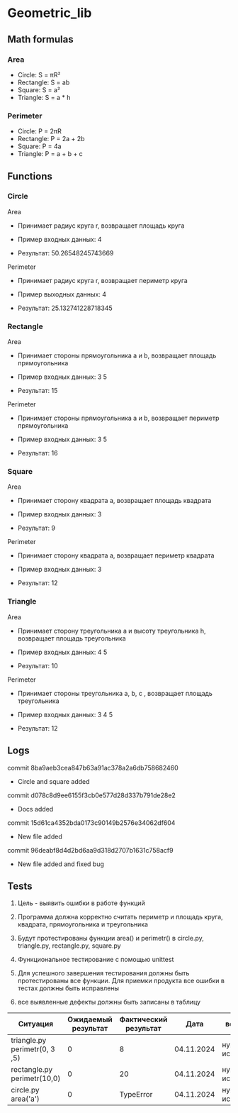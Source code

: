 # Geometric_lib
## Math formulas
### Area
- Circle: S = πR²
- Rectangle: S = ab
- Square: S = a²
- Triangle: S = a * h

### Perimeter
- Circle: P = 2πR
- Rectangle: P = 2a + 2b
- Square: P = 4a
- Triangle: P = a + b + c

## Functions
### Circle

Area

- Принимает радиус круга r, возвращает площадь круга

- Пример входных данных: 4

- Результат: 50.26548245743669

Perimeter

- Принимает радиус круга r, возвращает периметр круга

- Пример выходных данных: 4

- Результат: 25.132741228718345

### Rectangle

Area

- Принимает стороны прямоугольника a и b, возвращает площадь прямоугольника

- Пример входных данных: 3 5

- Результат: 15


Perimeter

- Принимает стороны прямоугольника a и b, возвращает периметр прямоугольника

- Пример входных данных: 3 5

- Результат: 16

### Square
Area

- Принимает сторону квадрата a, возвращает площадь квадрата

- Пример входных данных: 3

- Результат: 9

Perimeter

- Принимает сторону квадрата a, возвращает периметр квадрата

- Пример входных данных: 3

- Результат: 12

### Triangle

Area

- Принимает сторону треугольника a и высоту треугольника h, возвращает площадь треугольника

- Пример входных данных: 4 5

- Результат: 10

Perimeter

- Принимает стороны треугольника a, b, c , возвращает площадь треугольника

- Пример входных данных: 3 4 5

- Результат: 12

## Logs

commit 8ba9aeb3cea847b63a91ac378a2a6db758682460 

- Circle and square added

commit d078c8d9ee6155f3cb0e577d28d337b791de28e2

- Docs added

commit 15d61ca4352bda0173c90149b2576e34062df604

- New file added

commit 96deabf8d4d2bd6aa9d318d2707b1631c758acf9 

- New file added and fixed bug

## Tests

1. Цель - выявить ошибки в работе функций

2. Программа должна корректно считать периметр и площадь круга, квадрата, прямоугольника и треугольника

3. Будут протестированы функции area() и perimetr() в circle.py, triangle.py, rectangle.py, square.py

4. Функциональное тестирование с помощью unittest

5. Для успешного завершения тестирования должны быть протестированы все функции. Для приемки продукта все ошибки в тестах должны быть исправлены

6. все выявленные дефекты должны быть записаны в таблицу

|Ситуация| Ожидаемый результат | Фактический результат | Дата | вердикт |
| --- | --- | --- | --- | --- |
| triangle.py perimetr(0, 3 ,5) | 0 | 8 | 04.11.2024 | нужно исправить |
| rectangle.py perimetr(10,0) | 0 | 20 | 04.11.2024 | нужно исправить |
| circle.py area('a') | 0 | TypeError | 04.11.2024 | нужно исправить |




